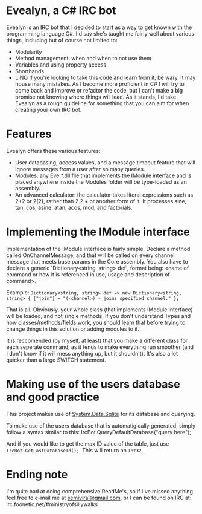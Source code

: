 # Evealyn, a C# IRC bot
Evealyn is an IRC bot that I decided to start as a way to get known with the programming language C#. I'd say she's taught me fairly well about various things, including but of course not limited to:
- Modularity
- Method management, when and when to not use them
- Variables and using property access
- Shorthands
- LINQ
If you're looking to take this code and learn from it, be wary. It may house many mistakes. As I become more proficient in C# I will try to come back and improve or refactor the code, but I can't make a big promise not knowing where things will lead. As it stands, I'd take Evealyn as a rough guideline for something that you can aim for when creating your own IRC bot.

# Features
Evealyn offers these various features:
- User databasing, access values, and a message timeout feature that will ignore messages from a user after so many queries.
- Modules: any Eve.*.dll file that implements the IModule interface and is placed anywhere inside the Modules folder will be type-loaded as an assembly.
- An advanced calculator: the calculator takes literal expressions such as 2+2 or 2(2), rather than 2 2 + or another form of it. It processes sine, tan, cos, asine, atan, acos, mod, and factorials.

# Implementing the IModule interface
Implementation of the IModule interface is fairly simple. Declare a method called OnChannelMessage, and that will be called on every channel message that meets base params in the Core assembly. You also have to declare a generic 'Dictionary<string, string> def', format being: <name of command or how it is referenced in use, usage and description of command>.

Example: `Dictionary<string, string> def => new Dictionary<string, string> { ["join"] = "(<channel>) - joins specified channel." };`

That is all. Obviously, your whole class (that implements IModule interface) will be loaded, and not single methods. If you don't understand Types and how classes/methods/fields work, you should learn that before trying to change things in this solution or adding modules to it.

It is reccomended (by myself, at least) that you make a different class for each seperate command, as it tends to make everything run smoother (and I don't know if it will mess anything up, but it shouldn't). It's also a lot quicker than a large SWITCH statement.

# Making use of the users database and good practice
This project makes use of [System.Data.Sqlite](https://system.data.sqlite.org/) for its database and querying.

To make use of the users database that is automatigically generated, simply follow a syntax similar to this:
	IrcBot.QueryDefaultDatabase("query here");

And if you would like to get the max ID value of the table, just use `IrcBot.GetLastDatabaseId();`. This will return an `Int32`.

# Ending note
I'm quite bad at doing comprehensive ReadMe's, so if I've missed anything feel free to e-mail me at semiviral@gmail.com, or I can be found on IRC at: irc.foonetic.net/#ministryofsillywalks
